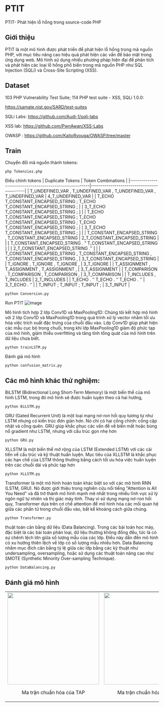 # PTIT
PTIT- Phát hiện lỗ hổng trong source-code PHP
## Giới thiệu 
PTIT là một mô hình được phát triển để phát hiện lỗ hổng trong mã nguồn PHP, với mục tiêu nâng cao hiệu quả phát hiện các vấn đề bảo mật trong ứng dụng web. Mô hình sử dụng nhiều phương pháp hiện đại để phân tích và phát hiện các loại lỗ hổng phổ biến trong mã nguồn PHP như SQL Injection (SQLi) và Cross-Site Scripting (XSS).
## Dataset 
103	PHP Vulnerability Test Suite; 114	PHP test suite - XSS, SQLi 1.0.0:

https://samate.nist.gov/SARD/test-suites

SQLi Labs: https://github.com/Audi-1/sqli-labs

XSS lab:  https://github.com/PwnAwan/XSS-Labs

OWASP : https://github.com/KaitoRyouga/OWASP/tree/master


## Train

Chuyển đổi mã nguồn thành tokens:
```
php Tokenziez.php
```
Điều chỉnh tokens
| Duplicate Tokens                                        | Token Combinations                         |
|---------------------------------------------------------|--------------------------------------------|
| T_UNDEFINED_VAR , T_UNDEFINED_VAR , T_UNDEFINED_VAR , T_UNDEFINED_VAR | 4_T_UNDEFINED_VAR                         |
| T_ECHO T_CONSTANT_ENCAPSED_STRING ; T_ECHO T_CONSTANT_ENCAPSED_STRING ; | [ 3_T_ECHO T_CONSTANT_ENCAPSED_STRING ; ] |
| T_ECHO T_CONSTANT_ENCAPSED_STRING ; T_ECHO T_CONSTANT_ENCAPSED_STRING ; T_ECHO T_CONSTANT_ENCAPSED_STRING ; | [ 3_T_ECHO T_CONSTANT_ENCAPSED_STRING ; ] |
| T_CONSTANT_ENCAPSED_STRING , T_CONSTANT_ENCAPSED_STRING | 2_T_CONSTANT_ENCAPSED_STRING              |
| [ T_CONSTANT_ENCAPSED_STRING  . ” T_CONSTANT_ENCAPSED_STRING ]  | [ 2_T_CONSTANT_ENCAPSED_STRING .’’ ]      |
| T_CONSTANT_ENCAPSED_STRING , T_CONSTANT_ENCAPSED_STRING , T_CONSTANT_ENCAPSED_STRING , | 3_T_CONSTANT_ENCAPSED_STRING             |
| T_IGNORE , T_IGNORE , T_IGNORE ,                       | 3_T_IGNORE                                |
| T_ASSIGNMENT , T_ASSIGNMENT , T_ASSIGNMENT ,            | 3_T_ASSIGNMENT                            |
| T_COMPARISON , T_COMPARISON , T_COMPARISON ,            | 3_T_COMPARISON                            |
| T_INCLUDES , T_INCLUDES                                | 2_T_INCLUDES                              |
| T_ECHO . ’’ T_ECHO . ’’ T_ECHO . ’’                    | 3_T_ECHO . ’’                             |
| T_INPUT  ;  T_INPUT  ; T_INPUT ;                        | 3_T_INPUT                                 |



```
python Conversion.py
```
Run PTIT
![image](https://github.com/user-attachments/assets/b37f41a4-da13-48b0-b25b-3bbd5499fab4)

Mô hình tích hợp 2 lớp Conv1D và MaxPooling1D:
Chúng tôi kết hợp mô hình với 2 lớp Conv1D và MaxPooling1D trong quá trình xử lý vector nhằm tối ưu hóa việc trích xuất đặc trưng của chuỗi đầu vào. Lớp Conv1D giúp phát hiện các mẫu cục bộ trong chuỗi, trong khi lớp MaxPooling1D giảm độ phức tạp của mô hình, giảm thiểu overfitting và tăng tính tổng quát của mô hình trên dữ liệu chưa biết.
```
python trainLSTM.py
```
Đánh giá mô hình

```
python confusion_matrix.py
```
## Các mô hình khác thử nghiệm:
BiLSTM (Bidirectional Long Short-Term Memory) là một biến thể của mô hình LSTM, trong đó mô hình sẽ được huấn luyện theo cả hai hướng,
```
python BiLSTM.py
```
GRU (Gated Recurrent Unit) là một loại mạng nơ-ron hồi quy tương tự như LSTM nhưng có kiến trúc đơn giản hơn. Nó chỉ có hai cổng chính: cổng cập nhật và cổng quên. GRU giúp khắc phục các vấn đề về biến mất hoặc bùng nổ gradient như LSTM, nhưng với cấu trúc gọn nhẹ hơn
```
python GRU.py
```
XLLSTM là một biến thể mở rộng của LSTM (Extended LSTM) với các cải tiến về cấu trúc và kỹ thuật huấn luyện. Mục tiêu của XLLSTM là khắc phục các hạn chế của LSTM thông thường bằng cách tối ưu hóa việc huấn luyện trên các chuỗi dài và phức tạp hơn
```
python XLLSTM.py
```
Transformer là một mô hình hoàn toàn khác biệt so với các mô hình RNN (LSTM, GRU). Nó được giới thiệu trong nghiên cứu nổi tiếng "Attention is All You Need" và đã trở thành mô hình mạnh mẽ nhất trong nhiều lĩnh vực xử lý ngôn ngữ tự nhiên và thị giác máy tính. Thay vì sử dụng mạng nơ-ron hồi quy, Transformer dựa trên cơ chế attention để mô hình hóa các mối quan hệ giữa các phần tử trong chuỗi đầu vào, bất kể khoảng cách giữa chúng.
```
python Transformer.py
```
thuật toán cân bằng dữ liệu (Data Balancing). Trong các bài toán học máy, đặc biệt là các bài toán phân loại, dữ liệu thường không đồng đều, tức là có sự chênh lệch lớn giữa số lượng mẫu của các lớp. Điều này dẫn đến mô hình có xu hướng thiên lệch về lớp có số lượng mẫu nhiều hơn. Data Balancing nhằm mục đích cân bằng tỷ lệ giữa các lớp bằng các kỹ thuật như undersampling, oversampling, hoặc sử dụng các thuật toán nâng cao như SMOTE (Synthetic Minority Over-sampling Technique).
```
python DataBalancing.py
```
## Đánh giá mô hình
<table>
  <tr>
    <td align="center">
      <img src="https://github.com/user-attachments/assets/866e34f3-9e1c-461f-9531-3c66b5755ce2" width="300"/>
      <p>Ma trận chuẩn hóa của TAP</p>
    </td>
    <td align="center">
      <img src="https://github.com/user-attachments/assets/b98f075e-29fa-4682-ba8f-24d2743db476" width="300"/>
      <p>Ma trận chuẩn hóa của PTIT</p>
    </td>
  </tr>
</table>






